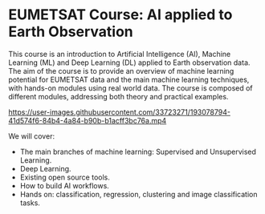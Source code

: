 # EUMETSAT Course: AI applied to Earth Observation
This course is an introduction to Artificial Intelligence (AI), Machine Learning (ML) and Deep Learning (DL) applied to Earth observation data. The aim of the course is to provide an overview of machine learning potential for EUMETSAT data and the main machine learning techniques, with hands-on modules using real world data. The course is composed of different modules, addressing both theory and practical examples.


https://user-images.githubusercontent.com/33723271/193078794-41d574f6-84b4-4a84-b90b-b1acff3bc76a.mp4

We will cover: 

- The main branches of machine learning: Supervised and Unsupervised Learning.
- Deep Learning.
- Existing open source tools.
- How to build AI workflows.
- Hands on: classification, regression, clustering and image classification tasks.
